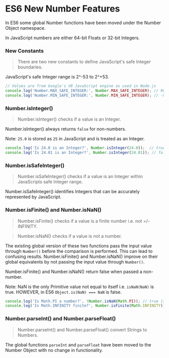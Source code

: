 # ES6 New Number Features

In ES6 some global Number functions have been moved under the Number Object namespace.

In JavaScript numbers are either 64-bit Floats or 32-bit Integers.


### New Constants

> There are two new constants to define JavaScript's safe Integer boundaries.

JavaScript's safe Integer range is 2^-53 to 2^+53.

```js
// Values are from Google's V8 JavaScript engine as used in Node.js
console.log('Number.MAX_SAFE_INTEGER:', Number.MAX_SAFE_INTEGER); // 9007199254740991
console.log('Number.MIN_SAFE_INTEGER:', Number.MIN_SAFE_INTEGER); // -9007199254740991
```


### Number.isInteger()

> Number.isInteger() checks if a value is an Integer.

Number.isInteger() always returns `false` for non-numbers.

Note: `25.0` is stored as `25` in JavaScript and is treated as an Integer.

```js
console.log('Is 24.0 is an Integer?', Number.isInteger(24.0));  // true
console.log('Is 24.01 is an Integer?', Number.isInteger(24.01)); // false
```


### Number.isSafeInteger()

>  Number.isSafeInteger() checks if a value is an Integer within JavaScripts safe Integer range.

Number.isSafeInteger() identifies Integers that can be accurately represented by JavaScript.


### Number.isFinite() and Number.isNaN()

> Number.isFinite() checks if a value is a finite number i.e. not =/- INFINITY.

> Number.isNaN() checks if a value is not a number.

The existing global version of these two functions pass the input value through `Number()` before the comparison is performed. This can lead to confusing results. Number.isFinite() and Number.isNaN() improve on their global equivalents by not passing the input value through `Number()`.

Number.isFinite() and Number.isNaN() return false when passed a non-number.

Note: NaN is the only Primitive value not equal to itself i.e. `isNaN(NaN)` is true. HOWEVER, in ES6 `Object.is(NaN) === NaN` is false.

```js
console.log('Is Math.PI a number?', !Number.isNaN(Math.PI)); // true (3.141592653589793)
console.log('Is Math.INFINITY finite?', Number.isFinite(Math.INFINITY)); // false
```


### Number.parseInt() and Number.parseFloat()

> Number.parseInt() and Number.parseFloat() convert Strings to Numbers.

The global functions `parseInt` and `parseFloat` have been moved to the Number Object with no change in functionality.
